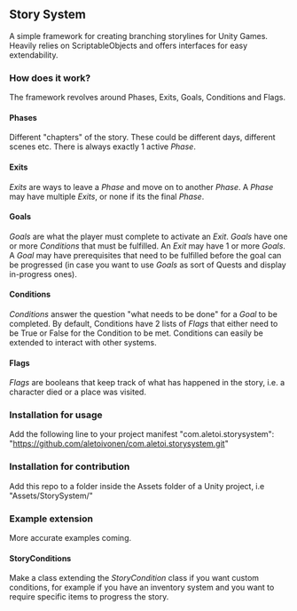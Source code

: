 ## Story System

A simple framework for creating branching storylines for Unity Games. Heavily relies on ScriptableObjects and offers interfaces for easy extendability.

### How does it work?

The framework revolves around Phases, Exits, Goals, Conditions and Flags.

#### Phases
Different "chapters" of the story. These could be different days, different scenes etc. There is always exactly 1 active *Phase*.

#### Exits
*Exits* are ways to leave a *Phase* and move on to another *Phase*. A *Phase* may have multiple *Exits*, or none if its the final *Phase*.

#### Goals
*Goals* are what the player must complete to activate an *Exit*. *Goals* have one or more *Conditions* that must be fulfilled. An *Exit* may have 1 or more *Goals*. A *Goal* may have prerequisites that need to be fulfilled before the goal can be progressed (in case you want to use *Goals* as sort of Quests and display in-progress ones). 

#### Conditions
*Conditions* answer the question "what needs to be done" for a *Goal* to be completed. By default, Conditions have 2 lists of *Flags* that either need to be True or False for the Condition to be met. Conditions can easily be extended to interact with other systems.

#### Flags
*Flags* are booleans that keep track of what has happened in the story, i.e. a character died or a place was visited.

### Installation for usage

Add the following line to your project manifest
  "com.aletoi.storysystem": "https://github.com/aletoivonen/com.aletoi.storysystem.git"

### Installation for contribution

Add this repo to a folder inside the Assets folder of a Unity project, i.e "Assets/StorySystem/"

### Example extension

More accurate examples coming.

#### StoryConditions

Make a class extending the *StoryCondition* class if you want custom conditions, for example if you have an inventory system and you want to require specific items to progress the story.
